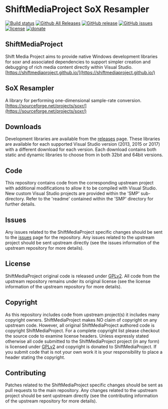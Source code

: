 ShiftMediaProject SoX Resampler
=============
[![Build status](https://ci.appveyor.com/api/projects/status/kw9ijne5qy5in6w1?svg=true)](https://ci.appveyor.com/project/Sibras/soxr)
[![Github All Releases](https://img.shields.io/github/downloads/ShiftMediaProject/soxr/total.svg)](https://github.com/ShiftMediaProject/soxr/releases)
[![GitHub release](https://img.shields.io/github/release/ShiftMediaProject/soxr.svg)](https://github.com/ShiftMediaProject/soxr/releases/latest)
[![GitHub issues](https://img.shields.io/github/issues/ShiftMediaProject/soxr.svg)](https://github.com/ShiftMediaProject/soxr/issues)
[![license](https://img.shields.io/github/license/ShiftMediaProject/soxr.svg)](https://github.com/ShiftMediaProject/soxr)
[![donate](https://img.shields.io/badge/donate-link-brightgreen.svg)](https://shiftmediaproject.github.io/8-donate/)
## ShiftMediaProject

Shift Media Project aims to provide native Windows development libraries for soxr and associated dependencies to support simpler creation and debugging of rich media content directly within Visual Studio. [https://shiftmediaproject.github.io/](https://shiftmediaproject.github.io/)

## SoX Resampler

A library for performing one-dimensional sample-rate conversion. [https://sourceforge.net/projects/soxr/](https://sourceforge.net/projects/soxr/)

## Downloads

Development libraries are available from the [releases](https://github.com/ShiftMediaProject/soxr/releases) page. These libraries are available for each supported Visual Studio version (2013, 2015 or 2017) with a different download for each version. Each download contains both static and dynamic libraries to choose from in both 32bit and 64bit versions.

## Code

This repository contains code from the corresponding upstream project with additional modifications to allow it to be compiled with Visual Studio. New custom Visual Studio projects are provided within the 'SMP' sub-directory. Refer to the 'readme' contained within the 'SMP' directory for further details.

## Issues

Any issues related to the ShiftMediaProject specific changes should be sent to the [issues](https://github.com/ShiftMediaProject/soxr/issues) page for the repository. Any issues related to the upstream project should be sent upstream directly (see the issues information of the upstream repository for more details).

## License

ShiftMediaProject original code is released under [GPLv2](https://www.gnu.org/licenses/gpl-2.0.html). All code from the upstream repository remains under its original license (see the license information of the upstream repository for more details).

## Copyright

As this repository includes code from upstream project(s) it includes many copyright owners. ShiftMediaProject makes NO claim of copyright on any upstream code. However, all original ShiftMediaProject authored code is copyright ShiftMediaProject. For a complete copyright list please checkout the source code to examine license headers. Unless expressly stated otherwise all code submitted to the ShiftMediaProject project (in any form) is licensed under [GPLv2](https://www.gnu.org/licenses/gpl-2.0.html) and copyright is donated to ShiftMediaProject. If you submit code that is not your own work it is your responsibility to place a header stating the copyright.

## Contributing

Patches related to the ShiftMediaProject specific changes should be sent as pull requests to the main repository. Any changes related to the upstream project should be sent upstream directly (see the contributing information of the upstream repository for more details).